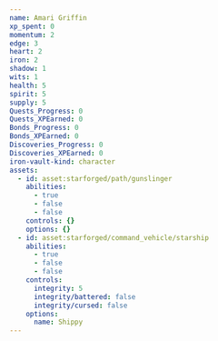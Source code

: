 ```yaml
---
name: Amari Griffin
xp_spent: 0
momentum: 2
edge: 3
heart: 2
iron: 2
shadow: 1
wits: 1
health: 5
spirit: 5
supply: 5
Quests_Progress: 0
Quests_XPEarned: 0
Bonds_Progress: 0
Bonds_XPEarned: 0
Discoveries_Progress: 0
Discoveries_XPEarned: 0
iron-vault-kind: character
assets:
  - id: asset:starforged/path/gunslinger
    abilities:
      - true
      - false
      - false
    controls: {}
    options: {}
  - id: asset:starforged/command_vehicle/starship
    abilities:
      - true
      - false
      - false
    controls:
      integrity: 5
      integrity/battered: false
      integrity/cursed: false
    options:
      name: Shippy
---
```



```iron-vault-character-info
```

```iron-vault-character-stats
```

```iron-vault-character-meters
```

```iron-vault-character-special-tracks
```

```iron-vault-character-impacts
```

```iron-vault-character-assets
```

